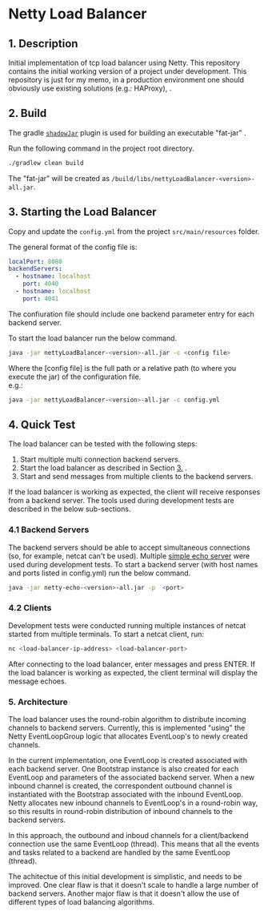 # Netty Load Balancer

## 1. Description

Initial implementation of tcp load balancer using Netty.
This repository contains the initial working version of a project under development.
This repository is just for my memo, in a production environment one should obviously use existing solutions (e.g.: HAProxy), .


## 2. Build

The gradle [`shadowJar`](https://imperceptiblethoughts.com/shadow/) plugin is used for building an executable "fat-jar" .

Run the following command in the project root directory.
````bash
./gradlew clean build
````

The "fat-jar" will be created as `/build/libs/nettyLoadBalancer-<version>-all.jar`.


## 3. Starting the Load Balancer

Copy and update the `config.yml` from the project `src/main/resources` folder.

The general format of the config file is:
```yaml
localPort: 8080
backendServers:
  - hostname: localhost
    port: 4040
  - hostname: localhost
    port: 4041
```

The confiuration file should include one backend parameter entry for each backend server.

To start the load balancer run the below command.
````bash
java -jar nettyLoadBalancer-<version>-all.jar -c <config file>
````
Where the [config file] is the full path or a relative path (to where you execute the jar) of the configuration file.  
e.g.:
````bash
java -jar nettyLoadBalancer-<version>-all.jar -c config.yml
````


## 4. Quick Test

The load balancer can be tested with the following steps:
1. Start multiple multi connection backend servers.
2. Start the load balancer as described in Section  [3.](README.md#3.Starting-the-Load-Balancer) .
3. Start and send messages from multiple clients to the backend servers.

If the load balancer is working as expected, the client will receive responses from a backend server.
The tools used during development tests are described in the below sub-sections.

### 4.1 Backend Servers

The backend servers should be able to accept simultaneous connections (so, for example, netcat can't be used).
Multiple [simple echo server](https://github.com/wdmssk/netty-echo) were used during development tests.
To start a backend server (with host names and ports listed in config.yml) run the below command.
````bash
java -jar netty-echo-<version>-all.jar -p  <port>
````

### 4.2 Clients

Development tests were conducted running multiple instances of netcat started from multiple terminals.
To start a netcat client, run:

````bash
nc <load-balancer-ip-address> <load-balancer-port>
````

After connecting to the load balancer, enter messages and press ENTER.
If the load balancer is working as expected, the client terminal will display the message echoes.


### 5. Architecture

The load balancer uses the round-robin algorithm to distribute incoming channels to backend servers.
Currently, this is implemented "using" the Netty EventLoopGroup logic that allocates EventLoop's to newly created channels.

In the current implementation, one EventLoop is created associated with each backend server.
One Bootstrap instance is also created for each EventLoop and parameters of the associated backend server.
When a new inbound channel is created, the correspondent outbound channel is instantiated with the Bootstrap associated with the inbound EventLoop.
Netty allocates new inbound channels to EventLoop's in a round-robin way, so this results in round-robin distribution of inbound channels to the backend servers.

In this approach, the outbound and inboud channels for a client/backend connection use the same EventLoop (thread).
This means that all the events and tasks related to a backend are handled by the same EventLoop (thread).

The achitectue of this initial development is simplistic, and needs to be improved.
One clear flaw is that it doesn't scale to handle a large number of backend servers.
Another major flaw is that it doesn't allow the use of different types of load balancing algorithms.